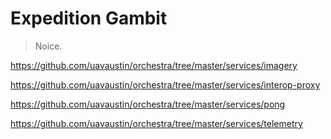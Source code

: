 # Expedition Gambit

> Noice.

https://github.com/uavaustin/orchestra/tree/master/services/imagery

https://github.com/uavaustin/orchestra/tree/master/services/interop-proxy

https://github.com/uavaustin/orchestra/tree/master/services/pong

https://github.com/uavaustin/orchestra/tree/master/services/telemetry